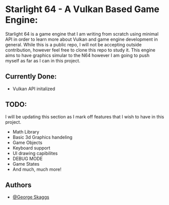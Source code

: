 
# Starlight 64 - A Vulkan Based Game Engine:

Starlight 64 is a game engine that I am writing from scratch using minimal API in order to learn more about Vulkan and game engine development in general. While this is a public repo, I will not be accepting outside contribution, however feel free to clone this repo to study it. This engine aims to have graphics simular to the N64 however I am going to push myself as far as I can in this project.


## Currently Done:
- Vulkan API initalized

## TODO:
I will be updating this section as I mark off features that I wish to have in this project.

- Math Library
- Basic 3d Graphics handeling
- Game Objects
- Keyboard support
- UI drawing capibilites
- DEBUG MODE
- Game States
- And much, much more!


## Authors

- [@George Skaggs](https://github.com/Shadow227)


